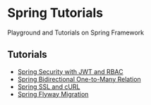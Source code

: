 # Spring Tutorials

Playground and Tutorials on Spring Framework

## Tutorials

-   [Spring Security with JWT and RBAC](https://github.com/nurrony/spring-tutorials/tree/main/security-jwt-rbac)
-   [Spring Bidirectional One-to-Many Relation](https://github.com/nurrony/spring-tutorials/tree/main/one2many)
-   [Spring SSL and cURL](https://github.com/nurrony/spring-tutorials/tree/main/ssl-test)
-   [Spring Flyway Migration](https://github.com/nurrony/spring-tutorials/tree/main/flyway)
